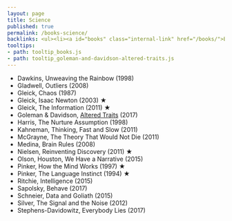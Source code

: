 ```yaml
---
layout: page
title: Science
published: true
permalink: /books-science/
backlinks: <ul><li><a id="books" class="internal-link" href="/books/">Books</a></li></ul>
tooltips: 
- path: tooltip_books.js
- path: tooltip_goleman-and-davidson-altered-traits.js
---
```


* Dawkins, Unweaving the Rainbow (1998)
* Gladwell, Outliers (2008)
* Gleick, Chaos (1987)
* Gleick, Isaac Newton (2003) ★
* Gleick, The Information (2011) ★
* Goleman & Davidson, <a id="goleman-and-davidson-altered-traits" class="internal-link" href="/goleman-and-davidson-altered-traits/">Altered Traits</a> (2017)
* Harris, The Nurture Assumption (1998)
* Kahneman, Thinking, Fast and Slow (2011)
* McGrayne, The Theory That Would Not Die (2011)
* Medina, Brain Rules (2008)
* Nielsen, Reinventing Discovery (2011) ★
* Olson, Houston, We Have a Narrative (2015)
* Pinker, How the Mind Works (1997) ★
* Pinker, The Language Instinct (1994) ★
* Ritchie, Intelligence (2015)
* Sapolsky, Behave (2017)
* Schneier, Data and Goliath (2015)
* Silver, The Signal and the Noise (2012)
* Stephens-Davidowitz, Everybody Lies (2017)
